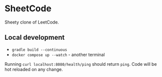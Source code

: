 # SheetCode

Sheety clone of LeetCode.

## Local development

* `gradle build --continuous`
* `docker compose up --watch` - another terminal

Running `curl localhost:8080/health/ping` should
return `ping`. Code will be hot reloaded on any
change.
